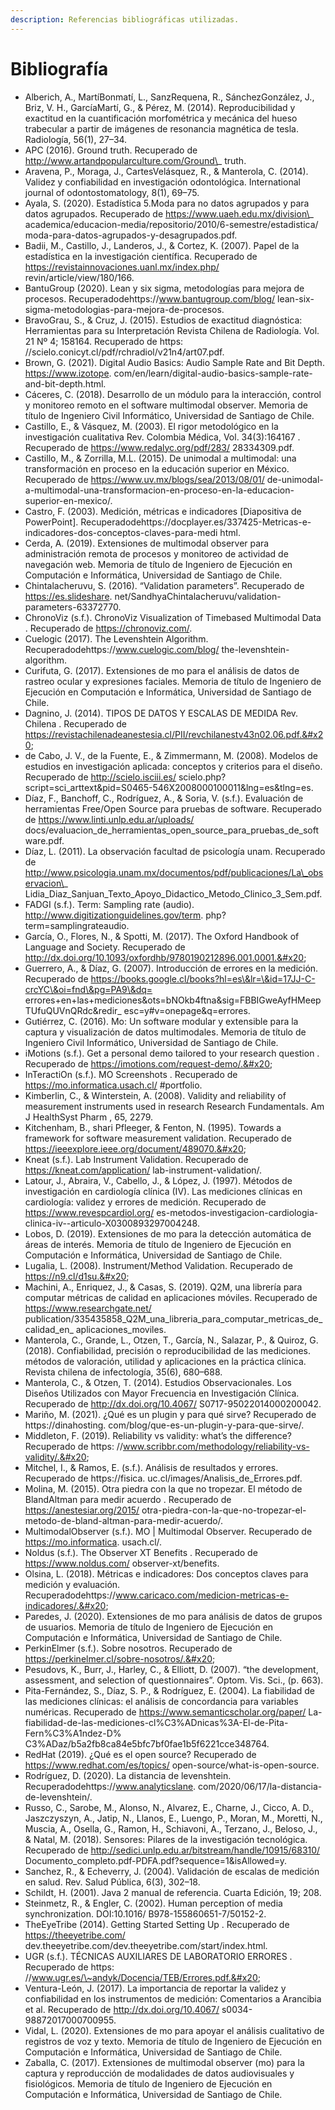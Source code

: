 ```yaml
---
description: Referencias bibliográficas utilizadas.
---
```


# Bibliografía

* Alberich, A., MartíBonmatí, L., SanzRequena, R., SánchezGonzález, J., Briz, V. H., GarcíaMartí, G., & Pérez, M. (2014). Reproducibilidad y exactitud en la cuantificación morfométrica y mecánica del hueso trabecular a partir de imágenes de resonancia magnética de tesla. Radiología, 56(1), 27–34.&#x20;
* APC (2016). Ground truth. Recuperado de http://www.artandpopularculture.com/Ground\_ truth.&#x20;
* Aravena, P., Moraga, J., CartesVelásquez, R., & Manterola, C. (2014). Validez y confiabilidad en investigación odontológica. International journal of odontostomatology, 8(1), 69–75.&#x20;
* Ayala, S. (2020). Estadística 5.Moda para no datos agrupados y para datos agrupados. Recuperado de https://www.uaeh.edu.mx/division\_ academica/educacion-media/repositorio/2010/6-semestre/estadistica/ moda-para-datos-agrupados-y-desagrupados.pdf.&#x20;
* Badii, M., Castillo, J., Landeros, J., & Cortez, K. (2007). Papel de la estadística en la investigación científica. Recuperado de https://revistainnovaciones.uanl.mx/index.php/ revin/article/view/180/166.&#x20;
* BantuGroup (2020). Lean y six sigma, metodologías para mejora de procesos. Recuperadodehttps://www.bantugroup.com/blog/ lean-six-sigma-metodologias-para-mejora-de-procesos.&#x20;
* BravoGrau, S., & Cruz, J. (2015). Estudios de exactitud diagnóstica: Herramientas para su Interpretación Revista Chilena de Radiología. Vol. 21 Nº 4; 158164. Recuperado de https: //scielo.conicyt.cl/pdf/rchradiol/v21n4/art07.pdf.&#x20;
* Brown, G. (2021). Digital Audio Basics: Audio Sample Rate and Bit Depth. https://www.izotope. com/en/learn/digital-audio-basics-sample-rate-and-bit-depth.html.&#x20;
* Cáceres, C. (2018). Desarrollo de un módulo para la interacción, control y monitoreo remoto en el software multimodal observer. Memoria de título de Ingeniero Civil Informático, Universidad de Santiago de Chile.&#x20;
* Castillo, E., & Vásquez, M. (2003). El rigor metodológico en la investigación cualitativa Rev. Colombia Médica, Vol. 34(3):164167 . Recuperado de https://www.redalyc.org/pdf/283/ 28334309.pdf.&#x20;
* Castillo, M., & Zorrilla, M.L. (2015). De unimodal a multimodal: una transformación en proceso en la educación superior en México. Recuperado de https://www.uv.mx/blogs/sea/2013/08/01/ de-unimodal-a-multimodal-una-transformacion-en-proceso-en-la-educacion-superior-en-mexico/.&#x20;
* Castro, F. (2003). Medición, métricas e indicadores \[Diapositiva de PowerPoint]. Recuperadodehttps://docplayer.es/337425-Metricas-e-indicadores-dos-conceptos-claves-para-medi html.&#x20;
* Cerda, A. (2019). Extensiones de multimodal observer para administración remota de procesos y monitoreo de actividad de navegación web. Memoria de título de Ingeniero de Ejecución en Computación e Informática, Universidad de Santiago de Chile.&#x20;
* Chintalacheruvu, S. (2016). “Validation parameters”. Recuperado de https://es.slideshare. net/SandhyaChintalacheruvu/validation-parameters-63372770.&#x20;
* ChronoViz (s.f.). ChronoViz Visualization of Timebased Multimodal Data . Recuperado de https://chronoviz.com/.
* Cuelogic (2017). The Levenshtein Algorithm. Recuperadodehttps://www.cuelogic.com/blog/ the-levenshtein-algorithm.&#x20;
* Curifuta, G. (2017). Extensiones de mo para el análisis de datos de rastreo ocular y expresiones faciales. Memoria de título de Ingeniero de Ejecución en Computación e Informática, Universidad de Santiago de Chile.&#x20;
* Dagnino, J. (2014). TIPOS DE DATOS Y ESCALAS DE MEDIDA Rev. Chilena . Recuperado de https://revistachilenadeanestesia.cl/PII/revchilanestv43n02.06.pdf.&#x20;
* de Cabo, J. V., de la Fuente, E., & Zimmermann, M. (2008). Modelos de estudios en investigación aplicada: conceptos y criterios para el diseño. Recuperado de http://scielo.isciii.es/ scielo.php?script=sci\_arttext\&pid=S0465-546X2008000100011\&lng=es\&tlng=es.&#x20;
* Díaz, F., Banchoff, C., Rodríguez, A., & Soria, V. (s.f.). Evaluación de herramientas Free/Open Source para pruebas de software. Recuperado de https://www.linti.unlp.edu.ar/uploads/ docs/evaluacion\_de\_herramientas\_open\_source\_para\_pruebas\_de\_software.pdf.&#x20;
* Díaz, L. (2011). La observación facultad de psicología unam. Recuperado de http://www.psicologia.unam.mx/documentos/pdf/publicaciones/La\_observacion\_ Lidia\_Diaz\_Sanjuan\_Texto\_Apoyo\_Didactico\_Metodo\_Clinico\_3\_Sem.pdf.&#x20;
* FADGI (s.f.). Term: Sampling rate (audio). http://www.digitizationguidelines.gov/term. php?term=samplingrateaudio.&#x20;
* García, O., Flores, N., & Spotti, M. (2017). The Oxford Handbook of Language and Society. Recuperado de http://dx.doi.org/10.1093/oxfordhb/9780190212896.001.0001.&#x20;
* Guerrero, A., & Díaz, G. (2007). Introducción de errores en la medición. Recuperado de https://books.google.cl/books?hl=es\&lr=\&id=17JJ-C-crcYC\&oi=fnd\&pg=PA9\&dq= errores+en+las+mediciones\&ots=bNOkb4ftna\&sig=FBBIGweAyfHMeepTUfuQUVnQRdc\&redir\_ esc=y#v=onepage\&q=errores.&#x20;
* Gutiérrez, C. (2016). Mo: Un software modular y extensible para la captura y visualización de datos multimodales. Memoria de título de Ingeniero Civil Informático, Universidad de Santiago de Chile.&#x20;
* iMotions (s.f.). Get a personal demo tailored to your research question . Recuperado de https://imotions.com/request-demo/.&#x20;
* InTeractiOn (s.f.). MO Screenshots . Recuperado de https://mo.informatica.usach.cl/ #portfolio.&#x20;
* Kimberlin, C., & Winterstein, A. (2008). Validity and reliability of measurement instruments used in research Research Fundamentals. Am J HealthSyst Pharm , 65, 2279.&#x20;
* Kitchenham, B., shari Pfleeger, & Fenton, N. (1995). Towards a framework for software measurement validation. Recuperado de https://ieeexplore.ieee.org/document/489070.&#x20;
* Kneat (s.f.). Lab Instrument Validation. Recuperado de https://kneat.com/application/ lab-instrument-validation/.&#x20;
* Latour, J., Abraira, V., Cabello, J., & López, J. (1997). Métodos de investigación en cardiología clínica (IV). Las mediciones clínicas en cardiología: validez y errores de medición. Recuperado de https://www.revespcardiol.org/ es-metodos-investigacion-cardiologia-clinica-iv--articulo-X0300893297004248.&#x20;
* Lobos, D. (2019). Extensiones de mo para la detección automática de áreas de interés. Memoria de título de Ingeniero de Ejecución en Computación e Informática, Universidad de Santiago de Chile.
* Lugalia, L. (2008). Instrument/Method Validation. Recuperado de https://n9.cl/d1su.&#x20;
* Machini, A., Enriquez, J., & Casas, S. (2019). Q2M, una librería para computar métricas de calidad en aplicaciones móviles. Recuperado de https://www.researchgate.net/ publication/335435858\_Q2M\_una\_libreria\_para\_computar\_metricas\_de\_calidad\_en\_ aplicaciones\_moviles.&#x20;
* Manterola, C., Grande, L., Otzen, T., García, N., Salazar, P., & Quiroz, G. (2018). Confiabilidad, precisión o reproducibilidad de las mediciones. métodos de valoración, utilidad y aplicaciones en la práctica clínica. Revista chilena de infectología, 35(6), 680–688.&#x20;
* Manterola, C., & Otzen, T. (2014). Estudios Observacionales. Los Diseños Utilizados con Mayor Frecuencia en Investigación Clínica. Recuperado de http://dx.doi.org/10.4067/ S0717-95022014000200042.&#x20;
* Mariño, M. (2021). ¿Qué es un plugin y para qué sirve? Recuperado de https://dinahosting. com/blog/que-es-un-plugin-y-para-que-sirve/.&#x20;
* Middleton, F. (2019). Reliability vs validity: what’s the difference? Recuperado de https: //www.scribbr.com/methodology/reliability-vs-validity/.&#x20;
* Mitchel, I., & Ramos, E. (s.f.). Análisis de resultados y errores. Recuperado de https://fisica. uc.cl/images/Analisis\_de\_Errores.pdf.&#x20;
* Molina, M. (2015). Otra piedra con la que no tropezar. El método de BlandAltman para medir acuerdo . Recuperado de https://anestesiar.org/2015/ otra-piedra-con-la-que-no-tropezar-el-metodo-de-bland-altman-para-medir-acuerdo/.&#x20;
* MultimodalObserver (s.f.). MO | Multimodal Observer. Recuperado de https://mo.informatica. usach.cl/.&#x20;
* Noldus (s.f.). The Observer XT Benefits . Recuperado de https://www.noldus.com/ observer-xt/benefits.&#x20;
* Olsina, L. (2018). Métricas e indicadores: Dos conceptos claves para medición y evaluación. Recuperadodehttps://www.caricaco.com/medicion-metricas-e-indicadores/.&#x20;
* Paredes, J. (2020). Extensiones de mo para análisis de datos de grupos de usuarios. Memoria de título de Ingeniero de Ejecución en Computación e Informática, Universidad de Santiago de Chile.&#x20;
* PerkinElmer (s.f.). Sobre nosotros. Recuperado de https://perkinelmer.cl/sobre-nosotros/.&#x20;
* Pesudovs, K., Burr, J., Harley, C., & Elliott, D. (2007). “the development, assessment, and selection of questionnaires”. Optom. Vis. Sci., (p. 663).&#x20;
* Pita-Fernández, S., Díaz, S. P., & Rodríguez, E. (2004). La fiabilidad de las mediciones clínicas: el análisis de concordancia para variables numéricas. Recuperado de https://www.semanticscholar.org/paper/ La-fiabilidad-de-las-mediciones-cl%C3%ADnicas%3A-El-de-Pita-Fern%C3%A1ndez-D% C3%ADaz/b5a2fb8ca84e5bfc7bf0fae1b5f6221cce348764.&#x20;
* RedHat (2019). ¿Qué es el open source? Recuperado de https://www.redhat.com/es/topics/ open-source/what-is-open-source.&#x20;
* Rodríguez, D. (2020). La distancia de levenshtein. Recuperadodehttps://www.analyticslane. com/2020/06/17/la-distancia-de-levenshtein/.
* Russo, C., Sarobe, M., Alonso, N., Alvarez, E., Charne, J., Cicco, A. D., Jaszczyszyn, A., Jatip, N., Llanos, E., Luengo, P., Moran, M., Moretti, N., Muscia, A., Osella, G., Ramon, H., Schiavoni, A., Terzano, J., Beloso, J., & Natal, M. (2018). Sensores: Pilares de la investigación tecnológica. Recuperado de http://sedici.unlp.edu.ar/bitstream/handle/10915/68310/ Documento\_completo.pdf-PDFA.pdf?sequence=1\&isAllowed=y.&#x20;
* Sanchez, R., & Echeverry, J. (2004). Validación de escalas de medición en salud. Rev. Salud Pública, 6(3), 302–18.&#x20;
* Schildt, H. (2001). Java 2 manual de referencia. Cuarta Edición, 19; 208.&#x20;
* Steinmetz, R., & Engler, C. (2002). Human perception of media synchronization. DOI:10.1016/ B978-155860651-7/50152-2.&#x20;
* TheEyeTribe (2014). Getting Started Setting Up . Recuperado de https://theeyetribe.com/ dev.theeyetribe.com/dev.theeyetribe.com/start/index.html.&#x20;
* UGR (s.f.). TÉCNICAS AUXILIARES DE LABORATORIO ERRORES . Recuperado de https: //www.ugr.es/\~andyk/Docencia/TEB/Errores.pdf.&#x20;
* Ventura-León, J. (2017). La importancia de reportar la validez y confiabilidad en los instrumentos de medición: Comentarios a Arancibia et al. Recuperado de http://dx.doi.org/10.4067/ s0034-98872017000700955.&#x20;
* Vidal, L. (2020). Extensiones de mo para apoyar el análisis cualitativo de registros de voz y texto. Memoria de título de Ingeniero de Ejecución en Computación e Informática, Universidad de Santiago de Chile.&#x20;
* Zaballa, C. (2017). Extensiones de multimodal observer (mo) para la captura y reproducción de modalidades de datos audiovisuales y fisiológicos. Memoria de título de Ingeniero de Ejecución en Computación e Informática, Universidad de Santiago de Chile.
